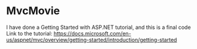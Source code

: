 # MvcMovie
I have done a Getting Started with ASP.NET tutorial, and this is a final code
Link to the tutorial: https://docs.microsoft.com/en-us/aspnet/mvc/overview/getting-started/introduction/getting-started
